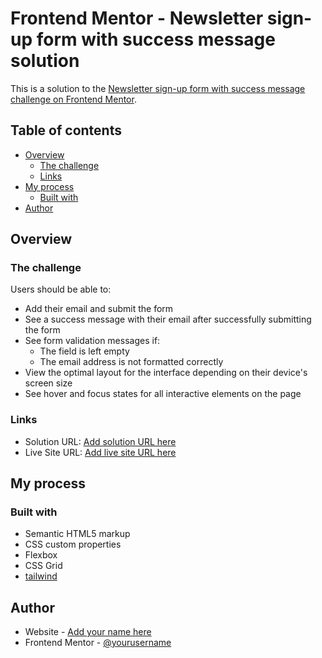 # Frontend Mentor - Newsletter sign-up form with success message solution

This is a solution to the [Newsletter sign-up form with success message challenge on Frontend Mentor](https://www.frontendmentor.io/challenges/newsletter-signup-form-with-success-message-3FC1AZbNrv). 

## Table of contents

- [Overview](#overview)
  - [The challenge](#the-challenge)
  - [Links](#links)
- [My process](#my-process)
  - [Built with](#built-with)
- [Author](#author)

## Overview

### The challenge

Users should be able to:

- Add their email and submit the form
- See a success message with their email after successfully submitting the form
- See form validation messages if:
  - The field is left empty
  - The email address is not formatted correctly
- View the optimal layout for the interface depending on their device's screen size
- See hover and focus states for all interactive elements on the page


### Links

- Solution URL: [Add solution URL here](https://github.com/KarimElGarhy/newsletter-sign-up.git)
- Live Site URL: [Add live site URL here](https://karimelgarhy.github.io/newsletter-sign-up.git)

## My process

### Built with

- Semantic HTML5 markup
- CSS custom properties
- Flexbox
- CSS Grid
- [tailwind](https://tailwindcss.com/)

## Author

- Website - [Add your name here](https://mk-studioeg.com)
- Frontend Mentor - [@yourusername](https://www.frontendmentor.io/profile/KarimElGarhy)
